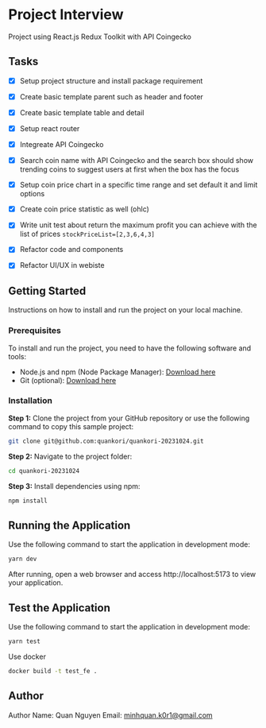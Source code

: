 # Project Interview 

Project using React.js Redux Toolkit with API Coingecko

## Tasks

- [x] Setup project structure and install package requirement
- [x] Create basic template parent such as header and footer
- [x] Create basic template table and detail
- [x] Setup react router
- [x] Integreate API Coingecko
- [x] Search coin name with API Coingecko and the search box should show trending coins to suggest users at first when the box has the focus
- [x] Setup coin price chart in a specific time range and set default it and limit options
- [x] Create coin price statistic as well (ohlc)
- [x] Write unit test about return the maximum profit you can achieve with the list of prices `stockPriceList=[2,3,6,4,3]`
- [x] Refactor code and components
- [x] Refactor UI/UX in webiste


## Getting Started

Instructions on how to install and run the project on your local machine.

### Prerequisites

To install and run the project, you need to have the following software and tools:

- Node.js and npm (Node Package Manager): [Download here](https://nodejs.org/)
- Git (optional): [Download here](https://git-scm.com/)

### Installation

**Step 1:** Clone the project from your GitHub repository or use the following command to copy this sample project:

```bash
git clone git@github.com:quankori/quankori-20231024.git
```

**Step 2:** Navigate to the project folder:

```bash
cd quankori-20231024
```

**Step 3:** Install dependencies using npm:

```bash
npm install
```

## Running the Application

Use the following command to start the application in development mode:

```bash
yarn dev
```

After running, open a web browser and access http://localhost:5173 to view your application.

## Test the Application

Use the following command to start the application in development mode:

```bash
yarn test
```

Use docker

```bash
docker build -t test_fe .
```

## Author
Author Name: Quan Nguyen
Email: minhquan.k0r1@gmail.com